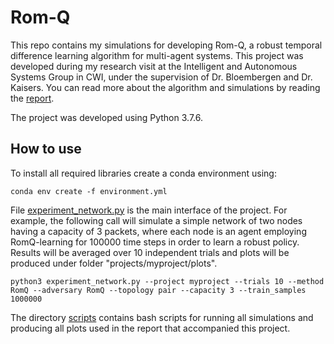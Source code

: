 # Rom-Q

This repo contains my simulations for developing Rom-Q, a robust temporal difference learning algorithm for multi-agent systems. This project was developed during my research visit at the Intelligent and Autonomous Systems Group in CWI, under the supervision of Dr. Bloembergen and Dr. Kaisers. You can read more about the algorithm and simulations by reading the [report](report.pdf).

The project was developed using Python 3.7.6.

## How to use

To install all required libraries create a conda environment using:

`conda env create -f environment.yml`

File [experiment_network.py](source/experiment_network.py) is the main interface of the project. For example, the following call will simulate a simple network of two nodes having a capacity of 3 packets, where each node is an agent employing RomQ-learning for 100000 time steps in order to learn a robust policy. Results will be averaged over 10 independent trials and plots will be produced under folder "projects/myproject/plots".

`python3 experiment_network.py --project myproject --trials 10 --method RomQ --adversary RomQ --topology pair --capacity 3 --train_samples 1000000`

The directory [scripts](scripts) contains bash scripts for running all simulations and producing all plots used in the report that accompanied this project.
